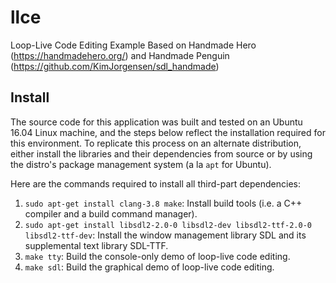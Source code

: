 # llce #

Loop-Live Code Editing Example Based on Handmade Hero (https://handmadehero.org/) and Handmade Penguin (https://github.com/KimJorgensen/sdl_handmade)

## Install ##

The source code for this application was built and tested on an Ubuntu 16.04 Linux machine, and the steps below reflect the installation required for this environment. To replicate this process on an alternate distribution, either install the libraries and their dependencies from source or by using the distro's package management system (a la `apt` for Ubuntu).

Here are the commands required to install all third-part dependencies:

1. `sudo apt-get install clang-3.8 make`: Install build tools (i.e. a C++ compiler and a build command manager).
1. `sudo apt-get install libsdl2-2.0-0 libsdl2-dev libsdl2-ttf-2.0-0 libsdl2-ttf-dev`: Install the window management library SDL and its supplemental text library SDL-TTF.
1. `make tty`: Build the console-only demo of loop-live code editing.
1. `make sdl`: Build the graphical demo of loop-live code editing.
